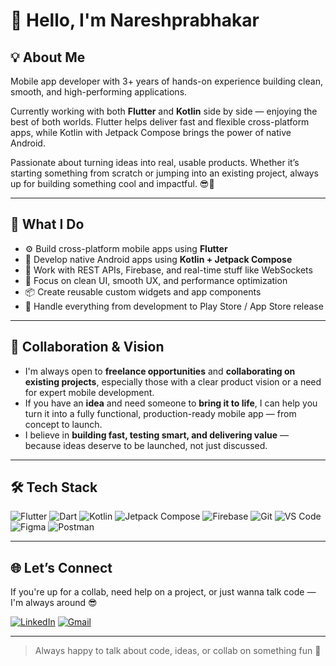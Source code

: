 # 👋 Hello, I'm Nareshprabhakar

## 💡 About Me

Mobile app developer with 3+ years of hands-on experience building clean, smooth, and high-performing applications.

Currently working with both **Flutter** and **Kotlin** side by side — enjoying the best of both worlds. Flutter helps deliver fast and flexible cross-platform apps, while Kotlin with Jetpack Compose brings the power of native Android.

Passionate about turning ideas into real, usable products. Whether it’s starting something from scratch or jumping into an existing project, always up for building something cool and impactful. 😎🚀



---

## 💼 What I Do

- ⚙️ Build cross-platform mobile apps using **Flutter**  
- 📱 Develop native Android apps using **Kotlin + Jetpack Compose**  
- 🔗 Work with REST APIs, Firebase, and real-time stuff like WebSockets  
- 🎨 Focus on clean UI, smooth UX, and performance optimization  
- 📦 Create reusable custom widgets and app components  
- 🚀 Handle everything from development to Play Store / App Store release  


---

## 🤝 Collaboration & Vision

- I'm always open to **freelance opportunities** and **collaborating on existing projects**, especially those with a clear product vision or a need for expert mobile development.  
- If you have an **idea** and need someone to **bring it to life**, I can help you turn it into a fully functional, production-ready mobile app — from concept to launch.  
- I believe in **building fast, testing smart, and delivering value** — because ideas deserve to be launched, not just discussed.  

---

## 🛠️ Tech Stack

![Flutter](https://img.shields.io/badge/-Flutter-02569B?logo=flutter&logoColor=white)
![Dart](https://img.shields.io/badge/-Dart-0175C2?logo=dart&logoColor=white)
![Kotlin](https://img.shields.io/badge/-Kotlin-7F52FF?logo=kotlin&logoColor=white)
![Jetpack Compose](https://img.shields.io/badge/-Jetpack%20Compose-4285F4?logo=android&logoColor=white)
![Firebase](https://img.shields.io/badge/-Firebase-FFCA28?logo=firebase&logoColor=black)
![Git](https://img.shields.io/badge/-Git-F05032?logo=git&logoColor=white)
![VS Code](https://img.shields.io/badge/-VS%20Code-007ACC?logo=visual-studio-code&logoColor=white)
![Figma](https://img.shields.io/badge/-Figma-F24E1E?logo=figma&logoColor=white)
![Postman](https://img.shields.io/badge/-Postman-FF6C37?logo=postman&logoColor=white)

---


## 🌐 Let’s Connect

If you're up for a collab, need help on a project, or just wanna talk code — I'm always around 😎

[![LinkedIn](https://img.shields.io/badge/-LinkedIn-0A66C2?logo=linkedin&logoColor=white)](https://www.linkedin.com/in/nareshprabhakar/)
[![Gmail](https://img.shields.io/badge/-Mail-EA4335?logo=gmail&logoColor=white)](mailto:nareshprabhakar162@gmail.com)

---

> Always happy to talk about code, ideas, or collab on something fun 🚀

